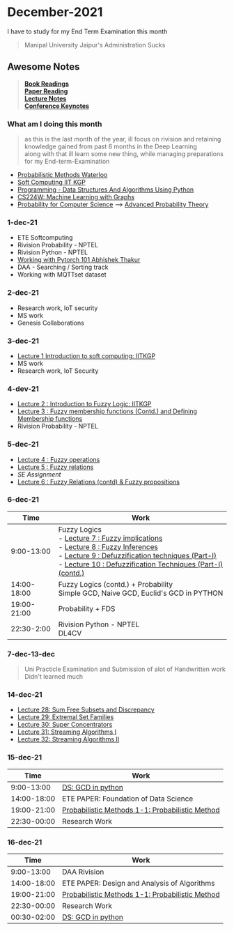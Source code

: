 # December-2021

I have to study for my End Term Examination this month

> Manipal University Jaipur's Administration Sucks

## Awesome Notes
> [**Book Readings**](https://1drv.ms/u/s!AnOefBrArb4MhBYSM91Qd7AgsuHc?e=37nG0u) \
> [**Paper Reading**](https://1drv.ms/u/s!AnOefBrArb4MhBwnBvwqRLiNndsa?e=pZwc22) \
> [**Lecture Notes**](https://1drv.ms/u/s!AnOefBrArb4MhDC9Byg8Y96AFeln?e=kVaafZ) \
> [**Conference Keynotes**](https://1drv.ms/u/s!AnOefBrArb4MhBKU3J5Y7QZYQzUU?e=Fjce65)

### What am I doing this month
> as this is the last month of the year, ill focus on rivision and retaining knowledge gained from past 6 months in the Deep Learning \
> along with that ill learn some new thing, while managing preparations for my End-term-Examination

- [Probabilistic Methods Waterloo](https://youtube.com/playlist?list=PL2BdWtDKMS6nRF72s3TOGyBqXwMVHYiLU)
- [Soft Computing IIT KGP](https://youtube.com/playlist?list=PLJ5C_6qdAvBFqAYS0P9INAogIMklG8E-9)
- [Programming - Data Structures And Algorithms Using Python](https://youtube.com/playlist?list=PL3pGy4HtqwD02GVgM96-V0sq4_DSinqvf)
- [CS224W: Machine Learning with Graphs](https://youtube.com/playlist?list=PLoROMvodv4rPLKxIpqhjhPgdQy7imNkDn)
- [Probability for Computer Science](https://onlinecourses.nptel.ac.in/noc21_cs104/course) --> [Advanced Probability Theory](https://onlinecourses.nptel.ac.in/noc22_ma30/course)


### 1-dec-21

- ETE Softcomputing
- Rivision Probability - NPTEL
- Rivision Python - NPTEL 
- [Working with Pytorch 101 Abhishek Thakur](https://youtube.com/playlist?list=PL98nY_tJQXZln8spB5uTZdKN08mYGkOf2)
- DAA -  Searching / Sorting track
- Working with MQTTset dataset

### 2-dec-21

- Research work, IoT security
- MS work
- Genesis Collaborations

### 3-dec-21
- [Lecture 1 Introduction to soft computing: IITKGP](https://youtu.be/K9gjuXjJeEM)
- MS work
- Research work, IoT Security


### 4-dev-21
- [Lecture 2 : Introduction to Fuzzy Logic: IITKGP](https://youtu.be/-U-QCX2C8T8)
- [Lecture 3 : Fuzzy membership functions (Contd.) and Defining Membership functions](https://youtu.be/whIR88tAANE)
- Rivision Probability - NPTEL


### 5-dec-21

- [Lecture 4 : Fuzzy operations](https://youtu.be/LZ6t6JShtKw)
- [Lecture 5 : Fuzzy relations](https://youtu.be/ToaI2MEC5x0)
- *SE Assignment*
- [Lecture 6 : Fuzzy Relations (contd) & Fuzzy propositions](https://youtu.be/n3E4oVdJtO4)


### 6-dec-21
| Time        | Work                                                         |
| ----------- | ------------------------------------------------------------ |
| 9:00-13:00  | Fuzzy Logics<br />- [Lecture 7 : Fuzzy implications](https://youtu.be/n9MTaa-rZr4)<br/>- [Lecture 8 : Fuzzy Inferences](https://youtu.be/uTYepvHqdrA)<br/>- [Lecture 9 : Defuzzification techniques (Part-I)](https://youtu.be/xwJDnnhl4RQ)<br/>- [Lecture 10 : Defuzzification Techniques (Part-I) (contd.)](https://youtu.be/WebTnQacBYs) |
| 14:00-18:00 | Fuzzy Logics (contd.) + Probability<br />Simple GCD, Naive GCD, Euclid's GCD in PYTHON<br />|
| 19:00-21:00 | Probability + FDS<br /> |
| 22:30-2:00  | Rivision Python - NPTEL<br />DL4CV                           |

### 7-dec-13-dec 
> Uni Practicle Examination and Submission of alot of Handwritten work
> Didn't learned much

### 14-dec-21
- [Lecture 28: Sum Free Subsets and Discrepancy](https://youtu.be/3nnCag9U1jc)
- [Lecture 29: Extremal Set Families](https://youtu.be/4yxqreM_jdg)
- [Lecture 30: Super Concentrators](https://youtu.be/xmy8U3NuCoc)
- [Lecture 31: Streaming Algorithms I](https://youtu.be/LqFoU9yRgUY)
- [Lecture 32: Streaming Algorithms II](https://youtu.be/9QdnrNFYFCI)

### 15-dec-21
| Time        | Work                                                         |
| ----------- | ------------------------------------------------------------ |
| 9:00-13:00  |[DS: GCD in python](https://youtu.be/9MmC_uGjBsM)|
| 14:00-18:00 |ETE PAPER: Foundation of Data Science|
| 19:00-21:00 |[Probabilistic Methods 1-1: Probabilistic Method](https://youtu.be/OP_LMr1Wd7k)|
| 22:30-00:00 |Research Work|



### 16-dec-21
| Time        | Work                                                         |
| ----------- | ------------------------------------------------------------ |
| 9:00-13:00  |DAA Rivision|
| 14:00-18:00 |ETE PAPER: Design and Analysis of Algorithms|
| 19:00-21:00 |[Probabilistic Methods 1-1: Probabilistic Method](https://youtu.be/OP_LMr1Wd7k)|
| 22:30-00:00 |Research Work|
| 00:30-02:00 |[DS: GCD in python](https://youtu.be/9MmC_uGjBsM)|
